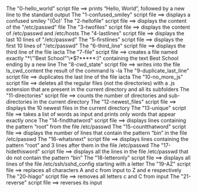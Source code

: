 The "0-hello_world" script file ==> prints “Hello, World”, followed by a new line to the standard output
The "1-confused_smiley" script file ==> displays a confused smiley "(Ôo)'
The "2-hellofile" script file ==> displays the content of the "/etc/passwd" file
The "3-twofiles" script file ==> displays the content of /etc/passwd and /etc/hosts
The "4-lastlines" script file ==> displays the last 10 lines of "/etc/passwd"
The "5-firstlines" script file ==> displays the first 10 lines of "/etc/passwd"
The "6-third_line" script file ==> displays the third line of the file iacta
The "7-file" script file ==> creates a file named exactly "\*\\'"Best School"\'\\*$\?\*\*\*\*\*:)" containing the text Best School ending by a new line
The "8-cwd_state" script file ==> writes into the file ls_cwd_content the result of the command ls -la
The "9-duplicate_last_line" script file ==> duplicates the last line of the file iacta
The "10-no_more_js" script file ==> deletes all the regular files (not the directories) with a .js extension that are present in the current directory and all its subfolders
The "11-directories" script file ==> counts the number of directories and sub-directories in the current directory
The "12-newest_files" script file ==> displays the 10 newest files in the current directory
The "13-unique" script file ==> takes a list of words as input and prints only words that appear exactly once
The "14-findthatword" script file ==> displays lines containing the pattern “root” from the file /etc/passwd
The "15-countthatword" script file ==> displays the number of lines that contain the pattern “bin” in the file /etc/passwd
The "16-whatsnext" script file ==> displays lines containing the pattern “root” and 3 lines after them in the file /etc/passwd
The "17-hidethisword" script file ==> displays all the lines in the file /etc/passwd that do not contain the pattern “bin”
The "18-letteronly" script file ==> displays all lines of the file /etc/ssh/sshd_config starting with a letter
The "19-AZ" script file ==> replaces all characters A and c from input to Z and e respectively
The "20-hiago" script file ==> removes all letters c and C from input
The "21-reverse" script file ==> reverses its input
